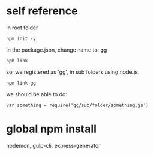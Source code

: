 
# self reference

in root folder

    npm init -y

in the package.json,
change name to: gg

    npm link

so, we registered as 'gg', in sub folders using node.js

    npm link gg

we should be able to do:

    var something = require('gg/sub/folder/something.js')


# global npm install

nodemon, gulp-cli, express-generator    
